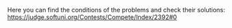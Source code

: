 Here you can find the conditions of the problems and check their solutions:
https://judge.softuni.org/Contests/Compete/Index/2392#0